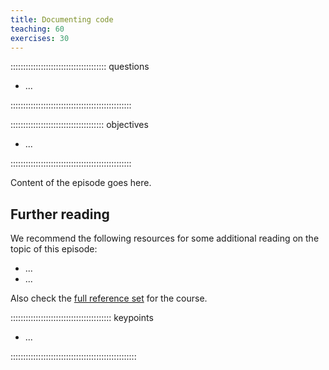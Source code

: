 ```yaml
---
title: Documenting code
teaching: 60
exercises: 30
---
```


:::::::::::::::::::::::::::::::::::::: questions 

-  ...

::::::::::::::::::::::::::::::::::::::::::::::::

::::::::::::::::::::::::::::::::::::: objectives

- ...

::::::::::::::::::::::::::::::::::::::::::::::::



Content of the episode goes here.


## Further reading

We recommend the following resources for some additional reading on the topic of this episode:

- ...
- ...

Also check the [full reference set](learners/reference.md#litref) for the course.


:::::::::::::::::::::::::::::::::::::::: keypoints

- ...

::::::::::::::::::::::::::::::::::::::::::::::::::


